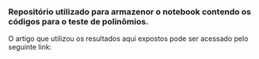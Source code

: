 ### Repositório utilizado para armazenor o notebook contendo os códigos para o teste de polinômios.
O artigo que utilizou os resultados aqui expostos pode ser acessado pelo seguinte link: ![]()

